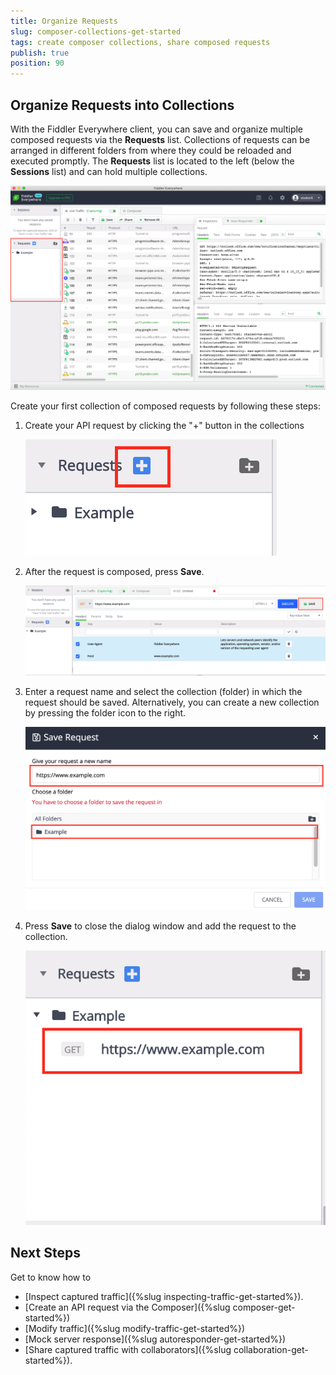 ```yaml
---
title: Organize Requests
slug: composer-collections-get-started
tags: create composer collections, share composed requests
publish: true
position: 90
---
```


## Organize Requests into Collections

With the Fiddler Everywhere client, you can save and organize multiple composed requests via the **Requests** list. Collections of requests can be arranged in different folders from where they could be reloaded and executed promptly. The **Requests** list is located to the left (below the **Sessions** list) and can hold multiple collections.

![Requests lists](../images/requests/requests-list.png)

Create your first collection of composed requests by following these steps:

1. Create your API request by clicking the "+" button in the collections

    ![Requests lists](../images/requests/requests-create-new.png)

2. After the request is composed, press **Save**. 

    ![Requests lists](../images/requests/requests-save.png)

3. Enter a request name and select the collection (folder) in which the request should be saved. Alternatively, you can create a new collection by pressing the folder icon to the right.

    ![Requests lists](../images/requests/requests-enter-name-and-folder.png)

3. Press **Save** to close the dialog window and add the request to the collection.

    ![Requests lists](../images/requests/requests-created-collection.png)
    

## Next Steps

Get to know how to 
- [Inspect captured traffic]({%slug inspecting-traffic-get-started%}).
- [Create an API request via the Composer]({%slug composer-get-started%})
- [Modify traffic]({%slug modify-traffic-get-started%})
- [Mock server response]({%slug autoresponder-get-started%})
- [Share captured traffic with collaborators]({%slug collaboration-get-started%}).
